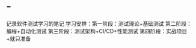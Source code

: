 # -
记录软件测试学习的笔记
学习安排：第一阶段：测试理论+基础测试
        第二阶段：编程+自动化测试
        第三阶段：测试架构+CI/CD+性能测试
        第四阶段：实战项目+就只准备
